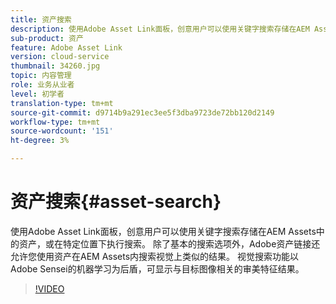 ```yaml
---
title: 资产搜索
description: 使用Adobe Asset Link面板，创意用户可以使用关键字搜索存储在AEM Assets中的资产，或在特定位置下执行搜索。 除了基本的搜索选项外，Adobe资产链接还允许您使用资产在AEM Assets内搜索视觉上类似的结果。 视觉搜索功能以Adobe Sensei的机器学习为后盾，可显示与目标图像相关的审美特征结果。
sub-product: 资产
feature: Adobe Asset Link
version: cloud-service
thumbnail: 34260.jpg
topic: 内容管理
role: 业务从业者
level: 初学者
translation-type: tm+mt
source-git-commit: d9714b9a291ec3ee5f3dba9723de72bb120d2149
workflow-type: tm+mt
source-wordcount: '151'
ht-degree: 3%

---
```



# 资产搜索{#asset-search}

使用Adobe Asset Link面板，创意用户可以使用关键字搜索存储在AEM Assets中的资产，或在特定位置下执行搜索。 除了基本的搜索选项外，Adobe资产链接还允许您使用资产在AEM Assets内搜索视觉上类似的结果。 视觉搜索功能以Adobe Sensei的机器学习为后盾，可显示与目标图像相关的审美特征结果。

>[!VIDEO](https://video.tv.adobe.com/v/34260/?quality=12)

